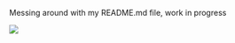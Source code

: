 Messing around with my README.md file, work in progress

<img src="https://www.codewars.com/users/televisionia/badges/large">
